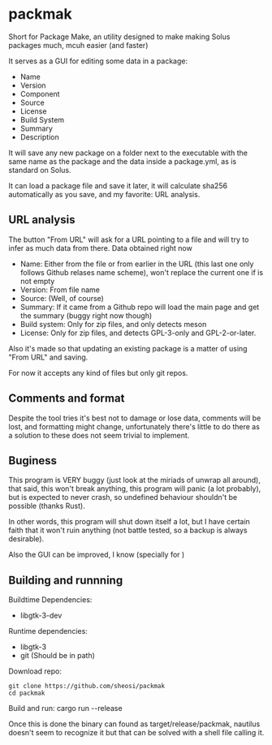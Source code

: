 # packmak

Short for Package Make, an utility designed to make making Solus packages much, mcuh easier (and faster)


It serves as a GUI for editing some data in a package:
- Name
- Version
- Component
- Source
- License
- Build System
- Summary
- Description

It will save any new package on a folder next to the executable with the same name as the package and the data inside a package.yml, as is standard on Solus.

It can load a package file and save it later, it will calculate sha256 automatically as you save, and my favorite: URL analysis.

## URL analysis
The button "From URL" will ask for a URL pointing to a file and will try to infer as much data from there. Data obtained right now

- Name: Either from the file or from earlier in the URL (this last one only follows Github relases name scheme), won't replace the current one if is not empty
- Version: From file name
- Source: (Well, of course)
- Summary: If it came from a Github repo will load the main page and get the summary (buggy right now though)
- Build system: Only for zip files, and only detects meson
- License: Only for zip files, and detects GPL-3-only and GPL-2-or-later.

Also it's made so that updating an existing package is a matter of using "From URL" and saving.

For now it accepts any kind of files but only git repos.

## Comments and format
Despite the tool tries it's best not to damage or lose data, comments will be lost, and formatting might change, unfortunately there's little to do there as a solution to these does not seem trivial to implement.

## Buginess
This program is VERY buggy (just look at the miriads of unwrap all around), that said, this won't break anything, this program will panic (a lot probably), but is expected to never crash, so undefined behaviour shouldn't be possible (thanks Rust).

In other words, this program will shut down itself a lot, but I have certain faith that it won't ruin anything (not battle tested, so a backup is always desirable).

Also the GUI can be improved, I know (specially for )

## Building and runnning
Buildtime Dependencies:
- libgtk-3-dev

Runtime dependencies:
- libgtk-3
- git (Should be in path)

Download repo:

	git clone https://github.com/sheosi/packmak
	cd packmak

Build and run:
	cargo run --release

Once this is done the binary can found as target/release/packmak, nautilus doesn't seem to recognize it but that can be solved with a shell file calling it.